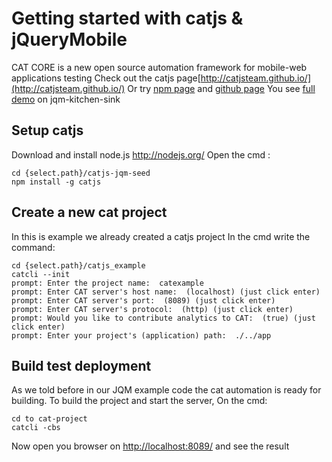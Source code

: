 # Getting started with catjs & jQueryMobile

CAT CORE is a new open source automation framework for mobile-web applications testing
Check out the catjs page[http://catjsteam.github.io/](http://catjsteam.github.io/)
Or try [npm page](https://www.npmjs.org/package/catjs) and [github page](https://github.com/catjsteam/catjs)
You see [full demo](http://catjsteam.github.io/examples/jqm/index.html) on jqm-kitchen-sink

## Setup catjs

Download and install node.js http://nodejs.org/
Open the cmd : 
	
	cd {select.path}/catjs-jqm-seed
	npm install -g catjs

## Create a new cat project

In this is example we already created a catjs project
In the cmd write the command:
	
	cd {select.path}/catjs_example
	catcli --init
	prompt: Enter the project name:  catexample
	prompt: Enter CAT server's host name:  (localhost) (just click enter)
	prompt: Enter CAT server's port:  (8089) (just click enter)
	prompt: Enter CAT server's protocol:  (http) (just click enter)
	prompt: Would you like to contribute analytics to CAT:  (true) (just click enter)
	prompt: Enter your project's (application) path:  ./../app

	
## Build test deployment

As we told before in our JQM example code the cat automation is ready for building.
To build the project and start the server, On the cmd: 

	cd to cat-project
	catcli -cbs
	
Now open you browser on [http://localhost:8089/](http://localhost:8089/) and see the result
